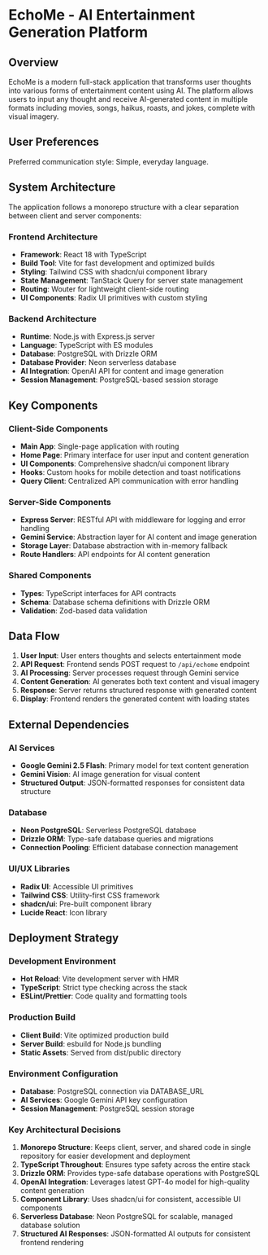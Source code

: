 # EchoMe - AI Entertainment Generation Platform

## Overview

EchoMe is a modern full-stack application that transforms user thoughts into various forms of entertainment content using AI. The platform allows users to input any thought and receive AI-generated content in multiple formats including movies, songs, haikus, roasts, and jokes, complete with visual imagery.

## User Preferences

Preferred communication style: Simple, everyday language.

## System Architecture

The application follows a monorepo structure with a clear separation between client and server components:

### Frontend Architecture
- **Framework**: React 18 with TypeScript
- **Build Tool**: Vite for fast development and optimized builds
- **Styling**: Tailwind CSS with shadcn/ui component library
- **State Management**: TanStack Query for server state management
- **Routing**: Wouter for lightweight client-side routing
- **UI Components**: Radix UI primitives with custom styling

### Backend Architecture
- **Runtime**: Node.js with Express.js server
- **Language**: TypeScript with ES modules
- **Database**: PostgreSQL with Drizzle ORM
- **Database Provider**: Neon serverless database
- **AI Integration**: OpenAI API for content and image generation
- **Session Management**: PostgreSQL-based session storage

## Key Components

### Client-Side Components
- **Main App**: Single-page application with routing
- **Home Page**: Primary interface for user input and content generation
- **UI Components**: Comprehensive shadcn/ui component library
- **Hooks**: Custom hooks for mobile detection and toast notifications
- **Query Client**: Centralized API communication with error handling

### Server-Side Components
- **Express Server**: RESTful API with middleware for logging and error handling
- **Gemini Service**: Abstraction layer for AI content and image generation
- **Storage Layer**: Database abstraction with in-memory fallback
- **Route Handlers**: API endpoints for AI content generation

### Shared Components
- **Types**: TypeScript interfaces for API contracts
- **Schema**: Database schema definitions with Drizzle ORM
- **Validation**: Zod-based data validation

## Data Flow

1. **User Input**: User enters thoughts and selects entertainment mode
2. **API Request**: Frontend sends POST request to `/api/echome` endpoint
3. **AI Processing**: Server processes request through Gemini service
4. **Content Generation**: AI generates both text content and visual imagery
5. **Response**: Server returns structured response with generated content
6. **Display**: Frontend renders the generated content with loading states

## External Dependencies

### AI Services
- **Google Gemini 2.5 Flash**: Primary model for text content generation
- **Gemini Vision**: AI image generation for visual content
- **Structured Output**: JSON-formatted responses for consistent data structure

### Database
- **Neon PostgreSQL**: Serverless PostgreSQL database
- **Drizzle ORM**: Type-safe database queries and migrations
- **Connection Pooling**: Efficient database connection management

### UI/UX Libraries
- **Radix UI**: Accessible UI primitives
- **Tailwind CSS**: Utility-first CSS framework
- **shadcn/ui**: Pre-built component library
- **Lucide React**: Icon library

## Deployment Strategy

### Development Environment
- **Hot Reload**: Vite development server with HMR
- **TypeScript**: Strict type checking across the stack
- **ESLint/Prettier**: Code quality and formatting tools

### Production Build
- **Client Build**: Vite optimized production build
- **Server Build**: esbuild for Node.js bundling
- **Static Assets**: Served from dist/public directory

### Environment Configuration
- **Database**: PostgreSQL connection via DATABASE_URL
- **AI Services**: Google Gemini API key configuration
- **Session Management**: PostgreSQL session storage

### Key Architectural Decisions

1. **Monorepo Structure**: Keeps client, server, and shared code in single repository for easier development and deployment
2. **TypeScript Throughout**: Ensures type safety across the entire stack
3. **Drizzle ORM**: Provides type-safe database operations with PostgreSQL
4. **OpenAI Integration**: Leverages latest GPT-4o model for high-quality content generation
5. **Component Library**: Uses shadcn/ui for consistent, accessible UI components
6. **Serverless Database**: Neon PostgreSQL for scalable, managed database solution
7. **Structured AI Responses**: JSON-formatted AI outputs for consistent frontend rendering